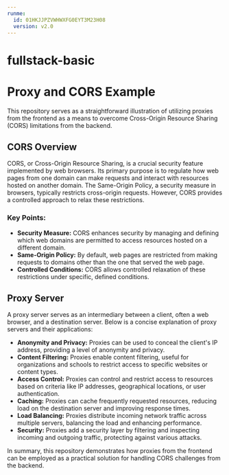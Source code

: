 ```yaml
---
runme:
  id: 01HKJJPZVWHWXFG0EYT3M23H08
  version: v2.0
---
```


# fullstack-basic

# Proxy and CORS Example

This repository serves as a straightforward illustration of utilizing proxies from the frontend as a means to overcome Cross-Origin Resource Sharing (CORS) limitations from the backend.

## CORS Overview

CORS, or Cross-Origin Resource Sharing, is a crucial security feature implemented by web browsers. Its primary purpose is to regulate how web pages from one domain can make requests and interact with resources hosted on another domain. The Same-Origin Policy, a security measure in browsers, typically restricts cross-origin requests. However, CORS provides a controlled approach to relax these restrictions.

### Key Points:

- **Security Measure:** CORS enhances security by managing and defining which web domains are permitted to access resources hosted on a different domain.
- **Same-Origin Policy:** By default, web pages are restricted from making requests to domains other than the one that served the web page.
- **Controlled Conditions:** CORS allows controlled relaxation of these restrictions under specific, defined conditions.

## Proxy Server

A proxy server serves as an intermediary between a client, often a web browser, and a destination server. Below is a concise explanation of proxy servers and their applications:

- **Anonymity and Privacy:** Proxies can be used to conceal the client's IP address, providing a level of anonymity and privacy.
- **Content Filtering:** Proxies enable content filtering, useful for organizations and schools to restrict access to specific websites or content types.
- **Access Control:** Proxies can control and restrict access to resources based on criteria like IP addresses, geographical locations, or user authentication.
- **Caching:** Proxies can cache frequently requested resources, reducing load on the destination server and improving response times.
- **Load Balancing:** Proxies distribute incoming network traffic across multiple servers, balancing the load and enhancing performance.
- **Security:** Proxies add a security layer by filtering and inspecting incoming and outgoing traffic, protecting against various attacks.

In summary, this repository demonstrates how proxies from the frontend can be employed as a practical solution for handling CORS challenges from the backend.

